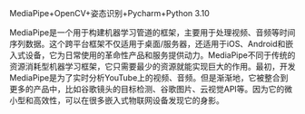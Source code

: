 MediaPipe+OpenCV+姿态识别+Pycharm+Python 3.10

MediaPipe是一个用于构建机器学习管道的框架，主要用于处理视频、音频等时间序列数据。这个跨平台框架不仅适用于桌面/服务器，还适用于iOS、Android和嵌入式设备，它为日常使用的革命性产品和服务提供动力。MediaPipe不同于传统的资源消耗型机器学习框架，它只需要最少的资源就能实现巨大的作用。最初，开发MediaPipe是为了实时分析YouTube上的视频、音频。但是渐渐地，它被整合到更多的产品中，比如谷歌镜头的目标检测、谷歌图片、云视觉API等。因为它的微小型和高效性，可以在很多嵌入式物联网设备发现它的身影。
